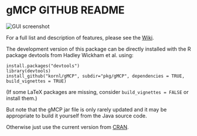 # gMCP GITHUB README

![GUI screenshot](https://raw.github.com/kornl/gMCP/master/www/GUI.png)

For a full list and description of features, please see the [Wiki](https://github.com/kornl/gMCP/wiki).

The development version of this package can be directly installed with the R package devtools from Hadley Wickham et al. using:

    install.packages("devtools")
    library(devtools)
    install_github("kornl/gMCP", subdir="pkg/gMCP", dependencies = TRUE, build_vignettes = TRUE)

(If some LaTeX packages are missing, consider `build_vignettes = FALSE` or install them.)

But note that the gMCP jar file is only rarely updated and it may be appropriate to build it yourself from the Java source code.

Otherwise just use the current version from [CRAN](http://cran.r-project.org/web/packages/gMCP/).
